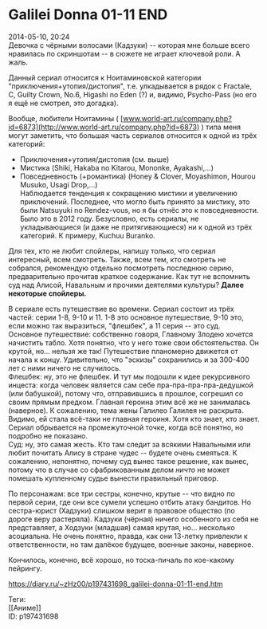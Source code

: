 Galilei Donna 01-11 END
========================

   
 2014-05-10, 20:24   
  Девочка с чёрными волосами (Кадзуки) -- которая мне больше всего нравилась по скриншотам -- в сюжете не играет ключевой роли. А жаль.   
   
 Данный сериал относится к Ноитаминовской категории "приключения+утопия/дистопия", т.е. улкадывается в рядок с Fractale, C, Guilty Crown, No.6, Higashi no Eden (?) и, видимо, Psycho-Pass (но его я ещё не смотрел, это догадка).   
   
 Вообще, любители Ноитамины (  [www.world-art.ru/company.php?id=6873](http://www.world-art.ru/company.php?id=6873)  ) типа меня могут заметить, что большая часть сериалов относится к одной из трёх категорий:   
 - Приключения+утопия/дистопия (см. выше)   
 - Мистика (Shiki, Hakaba no Kitarou, Mononke, Ayakashi,...)   
 - Повседневность (+романтика) (Honey & Clover, Moyashimon, Hourou Musuko, Usagi Drop,...)   
 Наблюдается тенденция к сокращению мистики и увеличению приключений. Последнее, что могло быть принято за мистику, это были Natsuyuki no Rendez-vous, но я бы отнёс это к повседневности. Было это в 2012 году. Безусловно, есть сериалы, не укладывающиеся (и даже не притягивающиеся) ни к одной из трёх категорий. К примеру, Kuchuu Buranko.   
   
 Для тех, кто не любит спойлеры, напишу только, что сериал интересный, всем смотреть. Также, всем тем, кто смотреть не собрался, рекомендую отдельно посмотреть последнюю серию, предварительно прочитав краткое содержание. Как тут не вспомнить суд над Алисой, Навальным и прочими деятелями культуры?  **Далее некоторые спойлеры.**    
   
 В сериале есть путешествие во времени. Сериал состоит из трёх частей: серии 1-8, 9-10 и 11. 1-8 это основное путешествие, 9-10 это, если можно так выразиться, "флешбек", а 11 серия -- это суд.   
 Основное путешествие: собственно говоря, Главному Злодею хочется начистить табло. Хотя понятно, что у него тоже свои обстоятельства. Он крутой, но... нельзя же так! Путешествие планомерно движется от начала к концу. Удивительно, что "эскизы" сохранились и за 300-400 лет с ними ничего не случилось.   
 Флешбек: ну, это не флешбек. И тут мы подошли к идее рекурсивного инцеста: когда человек является сам себе пра-пра-пра-пра-дедушкой (или бабушкой), потому что, отправившись в прошлое, согрешил со своим прямым предком. Главная героина этим всё же не занималась (наверное). К сожалению, тема жены Галилео Галилея не раскрыта. Видимо, ей стала всё-таки не главная героиня. Хотя кто знает, кто знает. Сериал обрывается на промежуточной точке, когда всё понятно, но подробно не показано.   
 Суд: ну, это самая жесть. Кто там следит за всякими Навальными или любит почитать Алису в стране чудес -- будете очень смеяться. К сожалению, непонятно, почему суд вынес такое решение, как вынес, потому что в случае со сфабрикованным делом  *ничто*  не может помешать купленному судье вынести правильный приговор.   
   
 По персонажам: все три сестры, конечно, крутые -- что видно по первой серии, где они все сумели успешно отбить атаку бандитов. Но сестра-юрист (Хадзуки) слишком верит в правовое общество (по дороге веру растеряла). Кадзуки (чёрная) ничего особенного из себя не представляет, а Ходзуки (младшая) самая крутая, но... несколько асоциальна. Не очень понятно, правда, как они 13-летку привлекли к ответственности, но там далёкое будущее, военные законы, наверное.   
   
 Кончилось, конечно, всё хорошо, но тоска-пичаль по кое-какому пейрингу.   
    
 <https://diary.ru/~zHz00/p197431698_galilei-donna-01-11-end.htm>   
   
 Теги:   
 [[Аниме]]   
 ID: p197431698